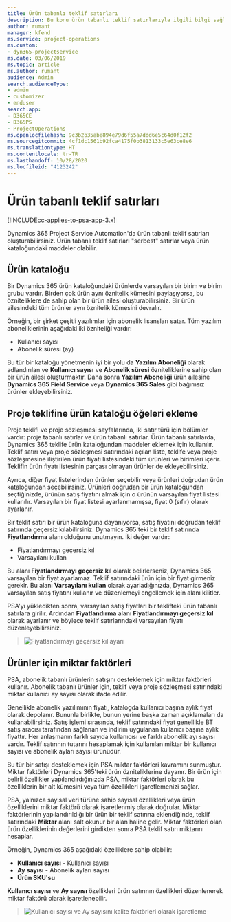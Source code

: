 ```yaml
---
title: Ürün tabanlı teklif satırları
description: Bu konu ürün tabanlı teklif satırlarıyla ilgili bilgi sağlar.
author: rumant
manager: kfend
ms.service: project-operations
ms.custom:
- dyn365-projectservice
ms.date: 03/06/2019
ms.topic: article
ms.author: rumant
audience: Admin
search.audienceType:
- admin
- customizer
- enduser
search.app:
- D365CE
- D365PS
- ProjectOperations
ms.openlocfilehash: 9c3b2b35abe894e79d6f55a7ddd6e5c64d0f12f2
ms.sourcegitcommit: 4cf1dc1561b92fca4175f0b3813133c5e63ce8e6
ms.translationtype: HT
ms.contentlocale: tr-TR
ms.lasthandoff: 10/28/2020
ms.locfileid: "4123242"
---
```

# <a name="product-based-quote-lines"></a>Ürün tabanlı teklif satırları

[!INCLUDE[cc-applies-to-psa-app-3.x](../includes/cc-applies-to-psa-app-3x.md)]


Dynamics 365 Project Service Automation'da ürün tabanlı teklif satırları oluşturabilirsiniz. Ürün tabanlı teklif satırları "serbest" satırlar veya ürün kataloğundaki maddeler olabilir.

## <a name="product-catalog"></a>Ürün kataloğu

Bir Dynamics 365 ürün kataloğundaki ürünlerde varsayılan bir birim ve birim grubu vardır. Birden çok ürün aynı öznitelik kümesini paylaşıyorsa, bu özniteliklere de sahip olan bir ürün ailesi oluşturabilirsiniz. Bir ürün ailesindeki tüm ürünler aynı öznitelik kümesini devralır.

Örneğin, bir şirket çeşitli yazılımlar için abonelik lisansları satar. Tüm yazılım aboneliklerinin aşağıdaki iki özniteliği vardır:

- Kullanıcı sayısı 
- Abonelik süresi (ay)

Bu tür bir kataloğu yönetmenin iyi bir yolu da **Yazılım Aboneliği** olarak adlandırılan ve **Kullanıcı sayısı** ve **Abonelik süresi** özniteliklerine sahip olan bir ürün ailesi oluşturmaktır. Daha sonra **Yazılım Aboneliği** ürün ailesine **Dynamics 365 Field Service** veya **Dynamics 365 Sales** gibi bağımsız ürünler ekleyebilirsiniz.

## <a name="adding-product-catalog-items-to-a-project-quote"></a>Proje teklifine ürün kataloğu öğeleri ekleme

Proje teklifi ve proje sözleşmesi sayfalarında, iki satır türü için bölümler vardır: proje tabanlı satırlar ve ürün tabanlı satırlar. Ürün tabanlı satırlarda, Dynamics 365 teklife ürün kataloğundan maddeler eklemek için kullanılır. Teklif satırı veya proje sözleşmesi satırındaki açılan liste, teklife veya proje sözleşmesine iliştirilen ürün fiyatı listesindeki tüm ürünleri ve birimleri içerir. Teklifin ürün fiyatı listesinin parçası olmayan ürünler de ekleyebilirsiniz.

Ayrıca, diğer fiyat listelerinden ürünler seçebilir veya ürünleri doğrudan ürün kataloğundan seçebilirsiniz. Ürünleri doğrudan bir ürün kataloğundan seçtiğinizde, ürünün satış fiyatını almak için o ürünün varsayılan fiyat listesi kullanılır. Varsayılan bir fiyat listesi ayarlanmamışsa, fiyat 0 (sıfır) olarak ayarlanır.

Bir teklif satırı bir ürün kataloğuna dayanıyorsa, satış fiyatını doğrudan teklif satırında geçersiz kılabilirsiniz. Dynamics 365'teki bir teklif satırında **Fiyatlandırma** alanı olduğunu unutmayın. İki değer vardır:

- Fiyatlandırmayı geçersiz kıl  
- Varsayılanı kullan

Bu alanı **Fiyatlandırmayı geçersiz kıl** olarak belirlerseniz, Dynamics 365 varsayılan bir fiyat ayarlamaz. Teklif satırındaki ürün için bir fiyat girmeniz gerekir. Bu alanı **Varsayılanı kullan** olarak ayarladığınızda, Dynamics 365 varsayılan satış fiyatını kullanır ve düzenlemeyi engellemek için alanı kilitler.

PSA'yı yükledikten sonra, varsayılan satış fiyatları bir teklifteki ürün tabanlı satırlara girilir. Ardından **Fiyatlandırma** alanı **Fiyatlandırmayı geçersiz kıl** olarak ayarlanır ve böylece teklif satırlarındaki varsayılan fiyatı düzenleyebilirsiniz.

> ![Fiyatlandırmayı geçersiz kıl ayarı](media/basic-guide-10.png)
 
## <a name="quantity-factors-for-products"></a>Ürünler için miktar faktörleri

PSA, abonelik tabanlı ürünlerin satışını desteklemek için miktar faktörleri kullanır. Abonelik tabanlı ürünler için, teklif veya proje sözleşmesi satırındaki miktar kullanıcı ay sayısı olarak ifade edilir.

Genellikle abonelik yazılımının fiyatı, katalogda kullanıcı başına aylık fiyat olarak depolanır. Bununla birlikte, bunun yerine başka zaman açıklamaları da kullanabilirsiniz. Satış işlemi sırasında, teklif satırındaki fiyat genellikle BT satış aracısı tarafından sağlanan ve indirim uygulanan kullanıcı başına aylık fiyattır. Her anlaşmanın farklı sayıda kullanıcısı ve farklı abonelik ayı sayısı vardır. Teklif satırının tutarını hesaplamak için kullanılan miktar bir kullanıcı sayısı ve abonelik ayları sayısı ürünüdür.

Bu tür bir satışı desteklemek için PSA miktar faktörleri kavramını sunmuştur. Miktar faktörleri Dynamics 365'teki ürün özniteliklerine dayanır. Bir ürün için belirli özellikler yapılandırdığınızda PSA, miktar faktörleri olarak bu özelliklerin bir alt kümesini veya tüm özellikleri işaretlemenizi sağlar.

PSA, yalnızca sayısal veri türüne sahip sayısal özellikleri veya ürün özelliklerini miktar faktörü olarak işaretlenmiş olarak doğrular. Miktar faktörlerinin yapılandırıldığı bir ürün bir teklif satırına eklendiğinde, teklif satırındaki **Miktar** alanı salt okunur bir alan haline gelir. Miktar faktörleri olan ürün özelliklerinin değerlerini girdikten sonra PSA teklif satırı miktarını hesaplar.

Örneğin, Dynamics 365 aşağıdaki özelliklere sahip olabilir: 

- **Kullanıcı sayısı** - Kullanıcı sayısı 
- **Ay sayısı**  - Abonelik ayları sayısı
- **Ürün SKU'su** 

**Kullanıcı sayısı** ve **Ay sayısı** özellikleri ürün satırının özellikleri düzenlenerek miktar faktörü olarak işaretlenebilir. 

> ![Kullanıcı sayısı ve Ay sayısını kalite faktörleri olarak işaretleme](media/basic-guide-11.png)
 

